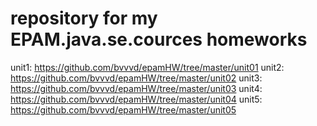 # repository for my EPAM.java.se.cources homeworks

unit1: https://github.com/bvvvd/epamHW/tree/master/unit01
unit2: https://github.com/bvvvd/epamHW/tree/master/unit02
unit3: https://github.com/bvvvd/epamHW/tree/master/unit03
unit4: https://github.com/bvvvd/epamHW/tree/master/unit04
unit5: https://github.com/bvvvd/epamHW/tree/master/unit05
